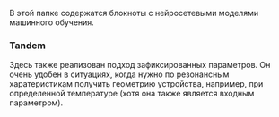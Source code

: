 В этой папке содержатся блокноты с нейросетевыми моделями машинного обучения.

### Tandem
Здесь также реализован подход зафиксированных параметров. Он очень удобен в ситуациях, когда нужно по резонансным харатеристикам получить геометрию устройства, например, при определенной температуре (хотя она также является входным параметром).
